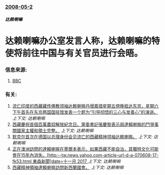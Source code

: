 ### [2008-05-2](/news/2008/05/2/index.md)

##### 达赖喇嘛
# 达赖喇嘛办公室发言人称，达赖喇嘛的特使将前往中国与有关官员进行会晤。




### 信息来源:

1. [BBC](http://news.bbc.co.uk/chinese/simp/hi/newsid_7370000/newsid_7379900/7379928.stm)

### 有关:

1. [ 流亡印度的西藏藏传佛教领袖达赖喇嘛丹增嘉措星期五傍晚抵达东京，星期六下午首先在东京两国国技馆发表一个题为“引导彻悟的三心与发善心”的演讲。](/news/2009/11/1/流亡印度的西藏藏传佛教领袖达赖喇嘛丹增嘉措星期五傍晚抵达东京-星期六下午首先在东京两国国技馆发表一个题为-引导彻悟的三.md) _上下文: 达赖喇嘛_
2. [西藏慶祝首個百萬農奴解放紀念日。黨委書記張慶黎表示與達賴喇嘛的鬥爭事關國家主權和領土完整。](/news/2009/03/28/西藏慶祝首個百萬農奴解放紀念日-黨委書記張慶黎表示與達賴喇嘛的鬥爭事關國家主權和領土完整.md) _上下文: 达赖喇嘛_
3. [默克尔首次在德国以总理身份会见流亡的西藏精神领袖达赖喇嘛。](/news/2007/09/23/默克尔首次在德国以总理身份会见流亡的西藏精神领袖达赖喇嘛.md) _上下文: 达赖喇嘛_
4. [正在澳洲訪問的達賴喇嘛在墨爾本表示，如果西藏不能自治，其獨特文化可能會在15年內消失。[http:--tw.news.yahoo.com-article-url-d-a-070608-17-fk53.html 東森新聞]date=十一月 2017 ](/news/2007/06/8/正在澳洲訪問的達賴喇嘛在墨爾本表示-如果西藏不能自治-其獨特文化可能會在15年內消失-http-twnewsy.md) _上下文: 达赖喇嘛_
5. [西藏精神領袖達賴喇嘛訪問新西蘭國會。](/news/2007/06/19/西藏精神領袖達賴喇嘛訪問新西蘭國會.md) _上下文: 达赖喇嘛_

